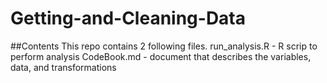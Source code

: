 # Getting-and-Cleaning-Data
##Contents
This repo contains 2 following files.
run_analysis.R - R scrip to perform analysis
CodeBook.md - document that describes the variables, data, and transformations